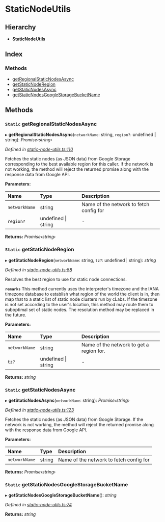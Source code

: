 # StaticNodeUtils

## Hierarchy

* **StaticNodeUtils**

## Index

### Methods

* [getRegionalStaticNodesAsync]()
* [getStaticNodeRegion]()
* [getStaticNodesAsync]()
* [getStaticNodesGoogleStorageBucketName]()

## Methods

### `Static` getRegionalStaticNodesAsync

▸ **getRegionalStaticNodesAsync**\(`networkName`: string, `region?`: undefined \| string\): _Promise‹string›_

_Defined in_ [_static-node-utils.ts:110_](https://github.com/celo-org/celo-monorepo/blob/master/packages/sdk/network-utils/src/static-node-utils.ts#L110)

Fetches the static nodes \(as JSON data\) from Google Storage corresponding to the best available region for this caller. If the network is not working, the method will reject the returned promise along with the response data from Google API.

**Parameters:**

| Name | Type | Description |
| :--- | :--- | :--- |
| `networkName` | string | Name of the network to fetch config for |
| `region?` | undefined \| string | - |

**Returns:** _Promise‹string›_

### `Static` getStaticNodeRegion

▸ **getStaticNodeRegion**\(`networkName`: string, `tz?`: undefined \| string\): _string_

_Defined in_ [_static-node-utils.ts:88_](https://github.com/celo-org/celo-monorepo/blob/master/packages/sdk/network-utils/src/static-node-utils.ts#L88)

Resolves the best region to use for static node connections.

**`remarks`** This method currently uses the interpreter's timezone and the IANA timezone database to establish what region of the world the client is in, then map that to a static list of static node clusters run by cLabs. If the timezone is not set according to the user's location, this method may route them to suboptimal set of static nodes. The resolution method may be replaced in the future.

**Parameters:**

| Name | Type | Description |
| :--- | :--- | :--- |
| `networkName` | string | Name of the network to get a region for. |
| `tz?` | undefined \| string | - |

**Returns:** _string_

### `Static` getStaticNodesAsync

▸ **getStaticNodesAsync**\(`networkName`: string\): _Promise‹string›_

_Defined in_ [_static-node-utils.ts:123_](https://github.com/celo-org/celo-monorepo/blob/master/packages/sdk/network-utils/src/static-node-utils.ts#L123)

Fetches the static nodes \(as JSON data\) from Google Storage. If the network is not working, the method will reject the returned promise along with the response data from Google API.

**Parameters:**

| Name | Type | Description |
| :--- | :--- | :--- |
| `networkName` | string | Name of the network to fetch config for |

**Returns:** _Promise‹string›_

### `Static` getStaticNodesGoogleStorageBucketName

▸ **getStaticNodesGoogleStorageBucketName**\(\): _string_

_Defined in_ [_static-node-utils.ts:74_](https://github.com/celo-org/celo-monorepo/blob/master/packages/sdk/network-utils/src/static-node-utils.ts#L74)

**Returns:** _string_

